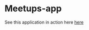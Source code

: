 <h1> Meetups-app </h1>
<p> See this application in action here <a href="https://meetups-app-eight.vercel.app/" > here </a> </p>
